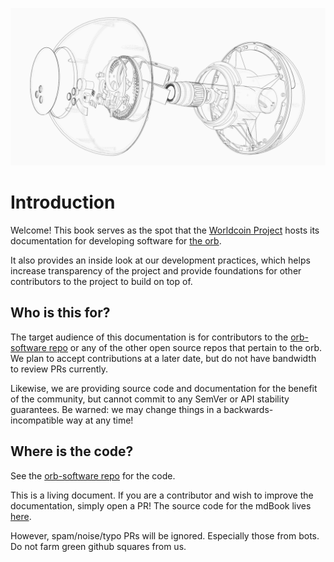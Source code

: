 ![A wireframe diagram of the orb][orb-wireframe]

# Introduction

Welcome! This book serves as the spot that the [Worldcoin Project][worldcoin]
hosts its documentation for developing software for [the orb][inside-orb].

It also provides an inside look at our development practices, which
helps increase transparency of the project and provide foundations for other
contributors to the project to build on top of.

## Who is this for?

The target audience of this documentation is for contributors to the
[orb-software repo][repo] or any of the other open source repos that pertain to
the orb. We plan to accept contributions at a later date, but do not have bandwidth to
review PRs currently.

Likewise, we are providing source code and documentation for the benefit of the community,
but cannot commit to any SemVer or API stability guarantees. Be warned: we may
change things in a backwards-incompatible way at any time!

## Where is the code?

See the [orb-software repo][repo] for the code.

This is a living document. If you are a contributor and wish to improve the documentation,
simply open a PR! The source code for the mdBook lives [here][mdBook source].

However, spam/noise/typo PRs will be ignored. Especially those from bots. Do not farm
green github squares from us.

[inside-orb]: https://worldcoin.org/blog/engineering/opening-orb-look-inside-worldcoin-biometric-imaging-device
[mdBook source]: https://github.com/worldcoin/orb-software/tree/main/docs
[orb-wireframe]: ./orb-wireframe.png
[repo]: https://github.com/worldcoin/orb-software
[worldcoin]: https://worldcoin.org
